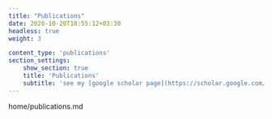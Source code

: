 ```yaml
---
title: "Publications"
date: 2020-10-20T18:55:12+03:30
headless: true
weight: 3

content_type: 'publications'
section_settings:
    show_section: true
    title: 'Publications'
    subtitle: 'see my [google scholar page](https://scholar.google.com/citations?user=gzxsWFIAAAAJ&hl=en) for the latest list'    
---
```


home/publications.md